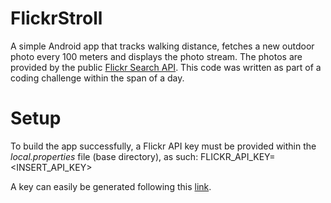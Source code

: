 # FlickrStroll
A simple Android app that tracks walking distance, fetches a new outdoor photo every 100 meters and displays the photo stream. The photos are provided by the public [Flickr Search API](https://www.flickr.com/services/api/flickr.photos.search.html). This code was written as part of a coding challenge within the span of a day.

# Setup
To build the app successfully, a Flickr API key must be provided within the _local.properties_ file (base directory), as such:
FLICKR_API_KEY=<INSERT_API_KEY>

A key can easily be generated following this [link](https://www.flickr.com/services/apps/create/apply).
